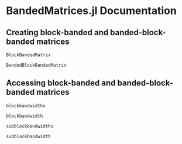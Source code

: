 # BandedMatrices.jl Documentation


## Creating block-banded and banded-block-banded matrices

```@docs
BlockBandedMatrix
```

```@docs
BandedBlockBandedMatrix
```


## Accessing block-banded and banded-block-banded matrices

```@docs
blockbandwidths
```

```@docs
blockbandwidth
```

```@docs
subblockbandwidths
```

```@docs
subblockbandwidth
```

